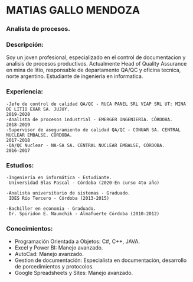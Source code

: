 # MATIAS GALLO MENDOZA 
### Analista de procesos. 
### Descripción:
Soy un joven profesional, especializado en el control de documentacion y analisis de procesos productivos. Actualmente Head of Quality Assurance en mina de litio, responsable de departamento QA/QC y oficina tecnica, norte argentino. Estudiante de ingeniería en informatica. 

### Experiencia:
    -Jefe de control de calidad QA/QC - RUCA PANEL SRL VIAP SRL UT: MINA DE LITIO EXAR SA. JUJUY.
    2019-2020
    -Analista de procesos industrial - EMERGER INGENIERIA. CÓRDOBA. 
    2018-2019 
    -Supervisor de aseguramiento de calidad QA/QC - CONUAR SA. CENTRAL NUCLEAR EMBALSE, CÓRDOBA.
    2017-2018
    -QA/QC Nuclear - NA-SA SA. CENTRAL NUCLEAR EMBALSE, CÓRDOBA. 
    2016-2017

### Estudios:

    -Ingeniería en informática - Estudiante.
     Universidad Blas Pascal - Córdoba (2020-En curso 4to año)

    -Analista universitario de sistemas - Graduado.
     IDES Río Tercero - Córdoba (2013-2015)
     
    -Bachiller en economia - Graduado.
     Dr. Spiridon E. Naumchik - Almafuerte Córdoba (2010-2012)

### Conocimientos:
  - Programación Orientada a Objetos: C#, C++, JAVA.
  - Excel y Power BI: Manejo avanzado.
  - AutoCad: Manejo avanzado.
  - Gestion de documentación: Especialista en documentación, desarrollo de porcedimientos y protocolos.
  - Google Spreadsheets y Sites: Manejo avanzado. 
 


